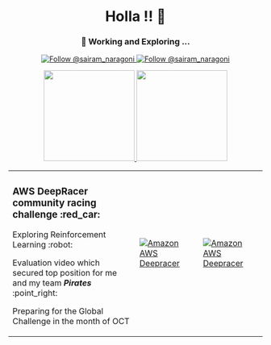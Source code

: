<h1 align="center">
  Holla !! 👋
</h1>

<h3 align="center">
 🔭 Working and Exploring ...
</h3>

<p align="center">
  <a href="https://twitter.com/@sairam_naragoni">
    <img src="https://img.shields.io/twitter/follow/sairam_naragoni?label=Follow%20Me&style=social" alt="Follow @sairam_naragoni" />
  </a>
  <a href="https://www.linkedin.com/in/SairamNaragoni">
    <img src="https://img.shields.io/badge/-SairamNaragoni-blue?style=flat-square&logo=Linkedin&logoColor=white&link=https://www.linkedin.com/in/SairamNaragoni" alt="Follow @sairam_naragoni" />
  </a>
</p>

<div align="center">
  <a href="https://github.com/SairamNaragoni/github-readme-stats">
    <img src="https://github-readme-stats.vercel.app/api?username=SairamNaragoni&hide=contribs,issues&show_icons=true&theme=ayu-mirage" height="180px" />
  </a>
  <a href="https://github.com/SairamNaragoni/github-readme-stats">
    <img src="https://github-readme-stats.vercel.app/api/top-langs/?username=SairamNaragoni&theme=ayu-mirage&hide=css" height="180px"/>
  </a>
</div>

<table border="0" width="100%" >
  <tr>
    <td width="50%">
      <h3>AWS DeepRacer community racing challenge :red_car: </h3>
      <p>Exploring Reinforcement Learning :robot: </p>
      <p>Evaluation video which secured top position for me and my team <b><i>Pirates</i></b> :point_right:</p>
      <p>Preparing for the Global Challenge in the month of OCT</p>
    </td>
    <td width="25%"><a position href="http://www.youtube.com/watch?feature=player_embedded&v=27gmmUd-cWI" ><img src="http://img.youtube.com/vi/27gmmUd-cWI/0.jpg" alt="Amazon AWS Deepracer" /></a></td>
    <td width="25%"><a position href="http://www.youtube.com/watch?feature=player_embedded&v=YwxYHAUrKik" ><img src="http://img.youtube.com/vi/YwxYHAUrKik/0.jpg" alt="Amazon AWS Deepracer" /></a></td>
  </tr>
</table>

  

<!--
- 🔭 Exploring ....
- 🌱 I’m currently learning ...
- 👯 I’m looking to collaborate on ...
- 🤔 I’m looking for help with ...
- 💬 Ask me about ...
- 📫 How to reach me: ...
- 😄 Pronouns: ...
- ⚡ Fun fact: ...
-->
